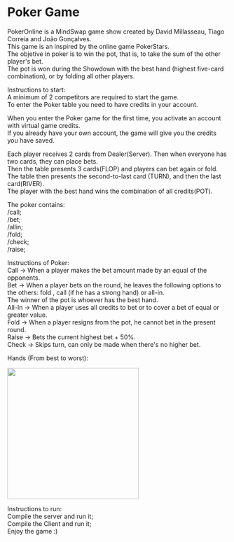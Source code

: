 # Poker Game
PokerOnline is a MindSwap game show created by David Millasseau, Tiago Correia and João Gonçalves. <br />
This game is an inspired by the online game PokerStars. <br />
The objetive in poker is to win the pot, that is, to take the sum of the other player's bet. <br />
The pot is won during the Showdown with the best hand (highest five-card combination), or by folding all other players. <br />

Instructions to start:<br />
A minimum of 2 competitors are required to start the game.<br />
To enter the Poker table you need to have credits in your account.<br />

When you enter the Poker game for the first time, you activate an account with virtual game credits.<br />
If you already have your own account, the game will give you the credits you have saved.<br />

Each player receives 2 cards from Dealer(Server). Then when everyone has two cards, they can place bets.<br />
Then the table presents 3 cards(FLOP) and players can bet again or fold.<br />
The table then presents the second-to-last card (TURN), and then the last card(RIVER).<br />
The player with the best hand wins the combination of all credits(POT).<br />

The poker contains:<br />
/call;<br />
/bet;<br />
/allin;<br />
/fold;<br />
/check;<br />
/raise;<br />

Instructions of Poker: <br />
Call -> When a player makes the bet amount made by an equal of the opponents. <br />
Bet -> When a player bets on the round, he leaves the following options to the others: fold , call (if he has a strong hand) or all-in. <br />
The winner of the pot is whoever has the best hand.<br />
All-In -> When a player uses all credits to bet or to cover a bet of equal or greater value.<br />
Fold -> When a player resigns from the pot, he cannot bet in the present round.<br />
Raise -> Bets the current highest bet + 50%. <br />
Check -> Skips turn, can only be made when there's no higher bet. <br />

Hands (From best to worst):
<div align="left">
<img src="https://user-images.githubusercontent.com/97889790/155700493-2b522a7f-4604-4350-a318-d514cf7724aa.png" width="300px" />
</div>


Instructions to run:<br />
Compile the server and run it;<br />
Compile the Client and run it;<br />
Enjoy the game :) <br />
